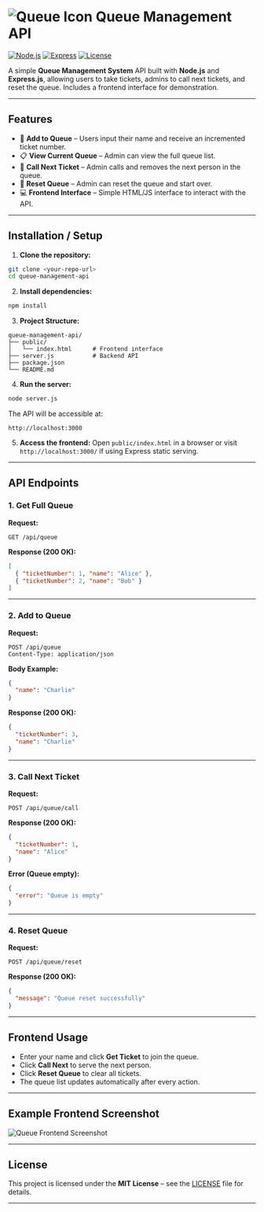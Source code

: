 # ![Queue Icon](https://img.icons8.com/ios-filled/24/000000/queue.png) Queue Management API

[![Node.js](https://img.shields.io/badge/Node.js-18+-green?logo=node.js)](https://nodejs.org/)
[![Express](https://img.shields.io/badge/Express.js-4.x-lightgrey?logo=express)](https://expressjs.com/)
[![License](https://img.shields.io/badge/License-MIT-blue.svg)](LICENSE)

A simple **Queue Management System** API built with **Node.js** and **Express.js**, allowing users to take tickets, admins to call next tickets, and reset the queue. Includes a frontend interface for demonstration.

---

## **Features**

* 📝 **Add to Queue** – Users input their name and receive an incremented ticket number.
* 📋 **View Current Queue** – Admin can view the full queue list.
* 🔔 **Call Next Ticket** – Admin calls and removes the next person in the queue.
* 🔄 **Reset Queue** – Admin can reset the queue and start over.
* 💻 **Frontend Interface** – Simple HTML/JS interface to interact with the API.

---

## **Installation / Setup**

1. **Clone the repository:**

```bash
git clone <your-repo-url>
cd queue-management-api
```

2. **Install dependencies:**

```bash
npm install
```

3. **Project Structure:**

```
queue-management-api/
├── public/
│   └── index.html      # Frontend interface
├── server.js           # Backend API
├── package.json
└── README.md
```

4. **Run the server:**

```bash
node server.js
```

The API will be accessible at:

```
http://localhost:3000
```

5. **Access the frontend:**
   Open `public/index.html` in a browser or visit `http://localhost:3000/` if using Express static serving.

---

## **API Endpoints**

### **1. Get Full Queue**

**Request:**

```
GET /api/queue
```

**Response (200 OK):**

```json
[
  { "ticketNumber": 1, "name": "Alice" },
  { "ticketNumber": 2, "name": "Bob" }
]
```

---

### **2. Add to Queue**

**Request:**

```
POST /api/queue
Content-Type: application/json
```

**Body Example:**

```json
{
  "name": "Charlie"
}
```

**Response (200 OK):**

```json
{
  "ticketNumber": 3,
  "name": "Charlie"
}
```

---

### **3. Call Next Ticket**

**Request:**

```
POST /api/queue/call
```

**Response (200 OK):**

```json
{
  "ticketNumber": 1,
  "name": "Alice"
}
```

**Error (Queue empty):**

```json
{
  "error": "Queue is empty"
}
```

---

### **4. Reset Queue**

**Request:**

```
POST /api/queue/reset
```

**Response (200 OK):**

```json
{
  "message": "Queue reset successfully"
}
```

---

## **Frontend Usage**

* Enter your name and click **Get Ticket** to join the queue.
* Click **Call Next** to serve the next person.
* Click **Reset Queue** to clear all tickets.
* The queue list updates automatically after every action.

---

## **Example Frontend Screenshot**

![Queue Frontend Screenshot](https://via.placeholder.com/500x300.png?text=Queue+Frontend+Demo)

---

## **License**

This project is licensed under the **MIT License** – see the [LICENSE](LICENSE) file for details.

---

